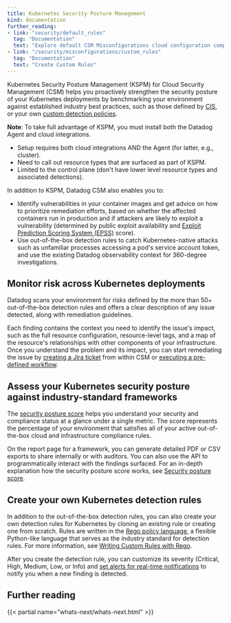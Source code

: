 ```yaml
---
title: Kubernetes Security Posture Management
kind: documentation
further_reading:
- link: "security/default_rules"
  tag: "Documentation"
  text: "Explore default CSM Misconfigurations cloud configuration compliance rules"
- link: "/security/misconfigurations/custom_rules"
  tag: "Documentation"
  text: "Create Custom Rules"
---
```


Kubernetes Security Posture Management (KSPM) for Cloud Security Management (CSM) helps you proactively strengthen the security posture of your Kubernetes deployments by benchmarking your environment against established industry best practices, such as those defined by [CIS][1], or your own [custom detection policies](#create-your-own-kubernetes-security-detections).

**Note**: To take full advantage of KSPM, you must install both the Datadog Agent and cloud integrations.

* Setup requires both cloud integrations AND the Agent (for latter, e.g., cluster).
* Need to call out resource types that are surfaced as part of KSPM.
* Limited to the control plane (don't have lower level resource types and associated detections).

In addition to KSPM, Datadog CSM also enables you to:

- Identify vulnerabilities in your container images and get advice on how to prioritize remediation efforts, based on whether the affected containers run in production and if attackers are likely to exploit a vulnerability (determined by public exploit availability and [Exploit Prediction Scoring System (EPSS)](https://www.first.org/epss/) score).
- Use out-of-the-box detection rules to catch Kubernetes-native attacks such as unfamiliar processes accessing a pod's service account token, and use the existing Datadog observability context for 360-degree investigations.

## Monitor risk across Kubernetes deployments

Datadog scans your environment for risks defined by the more than 50+ out-of-the-box detection rules and offers a clear description of any issue detected, along with remediation guidelines.

Each finding contains the context you need to identify the issue's impact, such as the full resource configuration, resource-level tags, and a map of the resource's relationships with other components of your infrastructure. Once you understand the problem and its impact, you can start remediating the issue by [creating a Jira ticket][7] from within CSM or [executing a pre-defined workflow][8].

## Assess your Kubernetes security posture against industry-standard frameworks 

The [security posture score][2] helps you understand your security and compliance status at a glance under a single metric. The score represents the percentage of your environment that satisfies all of your active out-of-the-box cloud and infrastructure compliance rules.

On the report page for a framework, you can generate detailed PDF or CSV exports to share internally or with auditors. You  can also use the API to programmatically interact with the findings surfaced. For an in-depth explanation how the security posture score works, see [Security posture score][3].

## Create your own Kubernetes detection rules

In addition to the out-of-the-box detection rules, you can also create your own detection rules for Kubernetes by cloning an existing rule or creating one from scratch. Rules are written in the [Rego policy language][4], a flexible Python-like language that serves as the industry standard for detection rules. For more information, see [Writing Custom Rules with Rego][5].

After you create the detection rule, you can customize its severity (Critical, High, Medium, Low, or Info) and [set alerts for real-time notifications][6] to notify you when a new finding is detected.

## Further reading

{{< partial name="whats-next/whats-next.html" >}}

[1]: https://www.cisecurity.org/cis-benchmarks
[2]: /security/cloud_security_management#track-your-organizations-health
[3]: /glossary/#security-posture-score
[4]: https://www.openpolicyagent.org/docs/latest/policy-language/
[5]: /security/cloud_security_management/guide/writing_rego_rules/
[6]: /security/misconfigurations/compliance_rules#set-notification-targets-for-compliance-rules
[7]: /security/cloud_security_management/review_remediate/jira
[8]: /security/cloud_security_management/review_remediate/workflows
